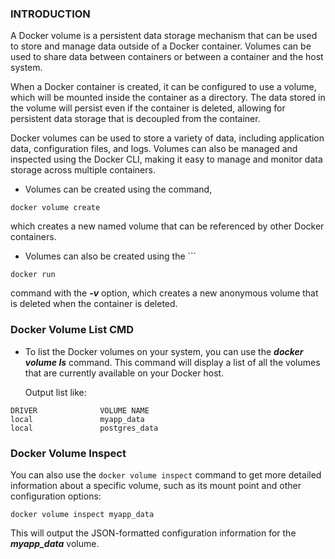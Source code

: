### INTRODUCTION

A Docker volume is a persistent data storage mechanism that can be used to store and manage data outside of a Docker container. Volumes can be used to share data between containers or between a container and the host system.

When a Docker container is created, it can be configured to use a volume, which will be mounted inside the container as a directory. The data stored in the volume will persist even if the container is deleted, allowing for persistent data storage that is decoupled from the container.

Docker volumes can be used to store a variety of data, including application data, configuration files, and logs. Volumes can also be managed and inspected using the Docker CLI, making it easy to manage and monitor data storage across multiple containers.

- Volumes can be created using the command, 
```
docker volume create 
```
which creates a new named volume that can be referenced by other Docker containers.
- Volumes can also be created using the ```
```
docker run 
```

command with the ***-v*** option, which creates a new anonymous volume that is deleted when the container is deleted.

### Docker Volume List CMD
- To list the Docker volumes on your system, you can use the ***docker volume ls*** command. This command will display a list of all the volumes that are currently available on your Docker host.

  Output list like:

```
DRIVER              VOLUME NAME
local               myapp_data
local               postgres_data
```

### Docker Volume Inspect
You can also use the `docker volume inspect` command to get more detailed information about a specific volume, such as its mount point and other configuration options:

```
docker volume inspect myapp_data

```
This will output the JSON-formatted configuration information for the ***myapp_data*** volume.

